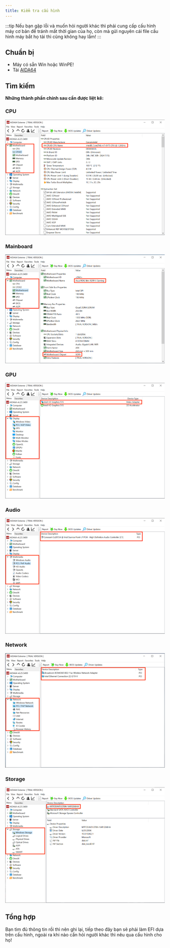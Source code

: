 ```yaml
---
title: Kiểm tra cấu hình
---
```


:::tip
Nếu bạn gặp lỗi và muốn hỏi người khác thì phải cung cấp cấu hình máy cơ bản để tránh mất thời gian của họ, còn mà gửi nguyên cái file cấu hình máy bắt họ tải thì cũng không hay lắm!
:::

## Chuẩn bị

+ Máy có sẵn Win hoặc WinPE!
+ Tải [AIDA64](https://www.aida64.com/downloads)

## Tìm kiếm

**Những thành phần chính sau cần được liệt kê:**

### CPU

![CPU](/img/docs/finding-hardware/cpu-model-aida64.png)

### Mainboard

![Main](/img/docs/finding-hardware/mainboard-model-aida64.png)

### GPU

![GPU](/img/docs/finding-hardware/GPU-model-aida64.png)

### Audio

![Audio](/img/docs/finding-hardware/audio-controller-aida64.png)

### Network

![Network](/img/docs/finding-hardware/nic-model-aida64.png)

### Storage

![Storage](/img/docs/finding-hardware/disk-model-aida64.png)

## Tổng hợp

Bạn tìm đủ thông tin rồi thì nên ghi lại, tiếp theo đây bạn sẽ phải làm EFI dựa trên cấu hình, ngoài ra khi nào cần hỏi người khác thì nêu qua cấu hình cho họ!
